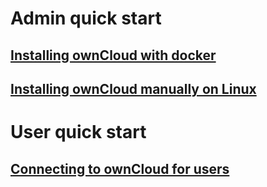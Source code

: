 # Admin quick start

## [Installing ownCloud with docker](/ownCloud_quick_start/docker_install)

## [Installing ownCloud manually on Linux](/ownCloud_quick_start/manual_install)

# User quick start

## [Connecting to ownCloud for users](/ownCloud_quick_start/user_connection)